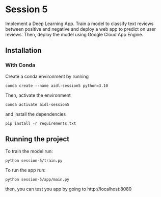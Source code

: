 # Session 5
Implement a Deep Learning App. Train a model to classify text reviews between positive and negative and deploy a web app to predict on user reviews. 
Then, deploy the model using Google Cloud App Engine.

## Installation
### With Conda
Create a conda environment by running
```
conda create --name aidl-session5 python=3.10
```
Then, activate the environment
```
conda activate aidl-session5
```
and install the dependencies
```
pip install -r requirements.txt
```

## Running the project
To train the model run:
```
python session-5/train.py
```

To run the app run:
```
python session-5/app/main.py
```
then, you can test you app by going to http://localhost:8080
